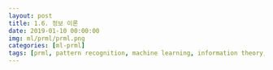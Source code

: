 ```yaml
---
layout: post
title: 1.6. 정보 이론
date: 2019-01-10 00:00:00
img: ml/prml/prml.png
categories: [ml-prml] 
tags: [prml, pattern recognition, machine learning, information theory, 패턴 인식, 머신 러닝, 정보 이론, ] # add tag
---
```

